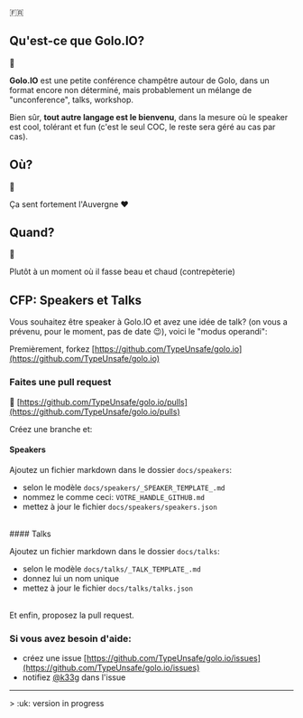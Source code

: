 :fr:

## Qu'est-ce que Golo.IO?

:construction:

**Golo.IO** est une petite conférence champêtre autour de Golo, dans un format encore non déterminé, mais probablement un mélange de "unconference", talks, workshop.

Bien sûr, **tout autre langage est le bienvenu**, dans la mesure où le speaker est cool, tolérant et fun (c'est le seul COC, le reste sera géré au cas par cas).

## Où?

:construction:

Ça sent fortement l'Auvergne :heart:

## Quand?

:construction:

Plutôt à un moment où il fasse beau et chaud (contrepèterie)

## CFP: Speakers et Talks

Vous souhaitez être speaker à Golo.IO et avez une idée de talk? (on vous a prévenu, pour le moment, pas de date :wink:), voici le "modus operandi":

Premièrement, forkez [https://github.com/TypeUnsafe/golo.io](https://github.com/TypeUnsafe/golo.io)

### Faites une pull request

:eyes: [https://github.com/TypeUnsafe/golo.io/pulls](https://github.com/TypeUnsafe/golo.io/pulls)

Créez une branche et:

#### Speakers

Ajoutez un fichier markdown dans le dossier `docs/speakers`:

- selon le modèle `docs/speakers/_SPEAKER_TEMPLATE_.md`
- nommez le comme ceci: `VOTRE_HANDLE_GITHUB.md`
- mettez à jour le fichier `docs/speakers/speakers.json`

<br>
#### Talks

Ajoutez un fichier markdown dans le dossier `docs/talks`:

- selon le modèle `docs/talks/_TALK_TEMPLATE_.md`
- donnez lui un nom unique
- mettez à jour le fichier `docs/talks/talks.json`

<br>
Et enfin, proposez la pull request.

### Si vous avez besoin d'aide:
  - créez une issue [https://github.com/TypeUnsafe/golo.io/issues](https://github.com/TypeUnsafe/golo.io/issues)
  - notifiez [@k33g](https://github.com/k33g) dans l'issue

<hr>
> :uk: version in progress
